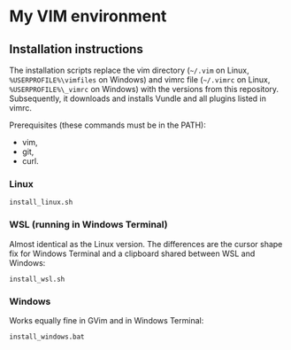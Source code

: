 # My VIM environment

## Installation instructions

The installation scripts replace the vim directory (`~/.vim` on Linux, `%USERPROFILE%\vimfiles` on Windows) and vimrc file (`~/.vimrc` on Linux, `%USERPROFILE%\_vimrc` on Windows) with the versions from this repository. Subsequently, it downloads and installs Vundle and all plugins listed in vimrc.

Prerequisites (these commands must be in the PATH):
- vim,
- git,
- curl.

### Linux

```
install_linux.sh
```

### WSL (running in Windows Terminal)

Almost identical as the Linux version. The differences are the cursor shape fix for Windows Terminal and a clipboard shared between WSL and Windows:

```
install_wsl.sh
```

### Windows

Works equally fine in GVim and in Windows Terminal:

```
install_windows.bat
```
